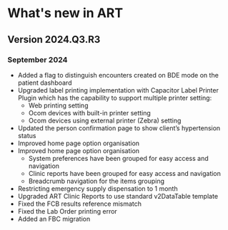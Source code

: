 # What's new in ART

## Version 2024.Q3.R3

### September 2024

- Added a flag to distinguish encounters created on BDE mode on the patient dashboard
- Upgraded label printing implementation with Capacitor Label Printer Plugin which has the capability to support multiple printer setting: 
    - Web printing setting 
    - Ocom devices with built-in printer setting
    - Ocom devices using external printer (Zebra) setting
- Updated the person confirmation page to show client’s hypertension status 
- Improved home page option organisation  
- Improved home page option organisation  
    - System preferences have been grouped for easy access and navigation
    - Clinic reports have been grouped for easy access and navigation
    - Breadcrumb navigation for the items grouping
- Restricting emergency supply dispensation to 1 month
- Upgraded ART Clinic Reports to use standard v2DataTable template
- Fixed the FCB results reference mismatch 
- Fixed the Lab Order printing error
- Added an FBC migration 